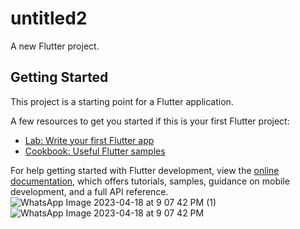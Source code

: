 # untitled2

A new Flutter project.

## Getting Started

This project is a starting point for a Flutter application.

A few resources to get you started if this is your first Flutter project:

- [Lab: Write your first Flutter app](https://docs.flutter.dev/get-started/codelab)
- [Cookbook: Useful Flutter samples](https://docs.flutter.dev/cookbook)

For help getting started with Flutter development, view the
[online documentation](https://docs.flutter.dev/), which offers tutorials,
samples, guidance on mobile development, and a full API reference.
![WhatsApp Image 2023-04-18 at 9 07 42 PM (1)](https://user-images.githubusercontent.com/126445861/232838037-b4ecc039-440b-45da-9d97-20c7de9c9a31.jpeg)
![WhatsApp Image 2023-04-18 at 9 07 42 PM](https://user-images.githubusercontent.com/126445861/232838049-0010e3a4-585f-487e-9f1b-91e63a732f38.jpeg)
